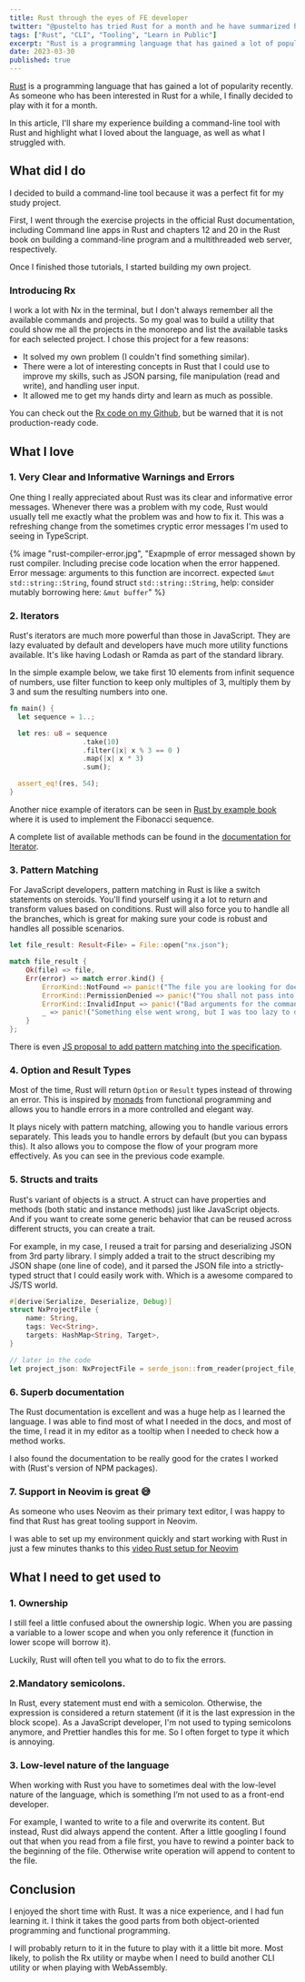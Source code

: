 ```yaml
---
title: Rust through the eyes of FE developer
twitter: "@pustelto has tried Rust for a month and he have summarized his experience with it: "
tags: ["Rust", "CLI", "Tooling", "Learn in Public"]
excerpt: "Rust is a programming language that has gained a lot of popularity recently. I have decided to play with it for a month. This article is a summary of my experience when building a command-line tool and shows what I loved about the language, as well as what I struggled with."
date: 2023-03-30
published: true
---
```


[Rust](https://www.rust-lang.org/) is a programming language that has gained a lot of popularity recently. As someone who has been interested in Rust for a while, I finally decided to play with it for a month.

In this article, I'll share my experience building a command-line tool with Rust and highlight what I loved about the language, as well as what I struggled with.

## What did I do

I decided to build a command-line tool because it was a perfect fit for my study project.

First, I went through the exercise projects in the official Rust documentation, including Command line apps in Rust and chapters 12 and 20 in the Rust book on building a&nbsp;command-line program and a multithreaded web server, respectively.

Once I finished those tutorials, I started building my own project.

### Introducing Rx

I work a lot with Nx in the terminal, but I don't always remember all the available commands and projects. So my goal was to build a utility that could show me all the projects in the monorepo and list the available tasks for each selected project. I chose this project for a few reasons:

- It solved my own problem (I couldn't find something similar).
- There were a lot of interesting concepts in Rust that I could use to improve my skills, such as JSON parsing, file manipulation (read and write), and handling user input.
- It allowed me to get my hands dirty and learn as much as possible.

You can check out the [Rx code on my Github](https://github.com/pustelto/rx), but be warned that it is not production-ready code.

## What I love

### 1. Very Clear and Informative Warnings and Errors

One thing I really appreciated about Rust was its clear and informative error messages. Whenever there was a problem with my code, Rust would usually tell me exactly what the problem was and how to fix it. This was a refreshing change from the sometimes cryptic error messages I'm used to seeing in TypeScript.

{% image "rust-compiler-error.jpg", "Exapmple of error messaged shown by rust compiler. Including
precise code location when the error happened. Error message: arguments to this function are incorrect. expected `&mut std::string::String`, found struct `std::string::String`, help: consider mutably borrowing here: `&mut buffer`" %}

### 2. Iterators

Rust's iterators are much more powerful than those in JavaScript. They are lazy evaluated by default and developers have much more utility functions available. It's like having Lodash or Ramda as part of the standard library.

In the simple example below, we take first 10 elements from infinit sequence of numbers, use filter function to keep only multiples of 3, multiply them by 3 and sum the resulting numbers into one.

```rust
fn main() {
  let sequence = 1..;

  let res: u8 = sequence
                  .take(10)
                  .filter(|x| x % 3 == 0 )
                  .map(|x| x * 3)
                  .sum();

  assert_eq!(res, 54);
}
```

Another nice example of iterators can be seen in [Rust by example book](https://doc.rust-lang.org/rust-by-example/trait/iter.html) where it is used to implement the Fibonacci sequence.

A complete list of available methods can be found in the [documentation for Iterator](https://doc.rust-lang.org/1.39.0/core/iter/trait.Iterator.html#provided-methods).

### 3. Pattern Matching

For JavaScript developers, pattern matching in Rust is like a switch statements on steroids. You'll find yourself using it a lot to return and transform values based on conditions. Rust will also force you to handle all the branches, which is great for making sure your code is robust and handles all possible scenarios.

```rust
let file_result: Result<File> = File::open("nx.json");

match file_result {
    Ok(file) => file,
    Err(error) => match error.kind() {
        ErrorKind::NotFound => panic!("The file you are looking for does not exists."),
        ErrorKind::PermissionDenied => panic!("You shall not pass into this file."),
        ErrorKind::InvalidInput => panic!("Bad arguments for the command, doc."),
        _ => panic!("Something else went wrong, but I was too lazy to deal with it.")
    }
};
```

There is even [JS proposal to add pattern matching into the specification](https://github.com/tc39/proposal-pattern-matching).

### 4. Option and Result Types

Most of the time, Rust will return `Option` or `Result` types instead of throwing an error. This is inspired by [monads](https://jrsinclair.com/articles/2016/marvellously-mysterious-javascript-maybe-monad/) from functional programming and allows you to handle errors in a more controlled and elegant way.

It plays nicely with pattern matching, allowing you to handle various errors separately. This leads you to handle errors by default (but you can bypass this). It also allows you to compose the flow of your program more effectively. As you can see in the previous code example.

### 5. Structs and traits

Rust's variant of objects is a struct. A struct can have properties and methods (both static and instance methods) just like JavaScript objects. And if you want to create some generic behavior that can be reused across different structs, you can create a&nbsp;trait.

For example, in my case, I reused a trait for parsing and deserializing JSON from 3rd party library. I simply added a trait to the struct describing my JSON shape (one line of code), and it parsed the JSON file into a strictly-typed struct that I could easily work with. Which is a awesome compared to JS/TS world.

```rust
#[derive(Serialize, Deserialize, Debug)]
struct NxProjectFile {
    name: String,
    tags: Vec<String>,
    targets: HashMap<String, Target>,
}

// later in the code
let project_json: NxProjectFile = serde_json::from_reader(project_file_reader).unwrap();
```

### 6. Superb documentation

The Rust documentation is excellent and was a huge help as I learned the language. I&nbsp;was able to find most of what I needed in the docs, and most of the time, I read it in my editor as a tooltip when I needed to check how a method works.

I also found the documentation to be really good for the crates I worked with (Rust's version of NPM packages).

### 7. Support in Neovim is great 😅

As someone who uses Neovim as their primary text editor, I was happy to find that Rust has great tooling support in Neovim.

I was able to set up my environment quickly and start working with Rust in just a few minutes thanks to this [video Rust setup for Neovim](https://www.youtube.com/watch?v=Mccy6wuq3JE&ab_channel=TJDeVries)

## What I need to get used to

### 1. Ownership

I still feel a little confused about the ownership logic. When you are passing a variable to a lower scope and when you only reference it (function in lower scope will borrow it).

Luckily, Rust will often tell you what to do to fix the errors.

### 2.Mandatory semicolons.

In Rust, every statement must end with a semicolon. Otherwise, the expression is considered a return statement (if it is the last expression in the block scope). As a&nbsp;JavaScript developer, I'm not used to typing semicolons anymore, and Prettier handles this for me. So I often forget to type it which is annoying.

### 3. Low-level nature of the language

When working with Rust you have to sometimes deal with the low-level nature of the language, which is something I’m not used to as a front-end developer.

For example, I wanted to write to a file and overwrite its content. But instead, Rust did always append the content. After a little googling I found out that when you read from a&nbsp;file first, you have to rewind a pointer back to the beginning of the file. Otherwise write operation will append to content to the file.

## Conclusion

I enjoyed the short time with Rust. It was a nice experience, and I had fun learning it. I&nbsp;think it takes the good parts from both object-oriented programming and functional programming.

I will probably return to it in the future to play with it a little bit more. Most likely, to polish the Rx utility or maybe when I need to build another CLI utility or when playing with WebAssembly.
